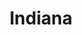 ---
title: "Indiana"
hashtag: indiana
borders:
  - Illinois
  - Kentucky
  - Lake Michigan
  - Michigan
  - Ohio
cities:
  - Indianapolis
layout: hashtag
subdivision-of:
  - United States
tags:
  - State
  - United States
---